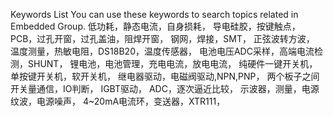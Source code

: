 Keywords List
You can use these keywords to search topics related in Embedded Group.
低功耗，静态电流，自身损耗，
导电硅胶，按键触点，PCB，过孔开窗，过孔盖油，阻焊开窗，
钢网，焊接，SMT，
正弦波转方波，
温度测量，热敏电阻，DS18B20，温度传感器，
电池电压ADC采样，高端电流检测，SHUNT，
锂电池，电池管理，充电电流，放电电流，
纯硬件一键开关机，单按键开关机，软开关机，
继电器驱动，电磁阀驱动,NPN,PNP，
两个板子之间开关量通信，IO判断，
IGBT驱动，
ADC，逐次逼近比较，
示波器，测量，电源纹波，电源噪声，
4~20mA电流环，变送器，XTR111，



